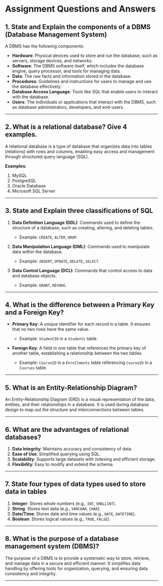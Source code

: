 # Assignment Questions and Answers

## 1. State and Explain the components of a DBMS (Database Management System)
A DBMS has the following components:

- **Hardware**: Physical devices used to store and run the database, such as servers, storage devices, and networks.
- **Software**: The DBMS software itself, which includes the database engine, query processor, and tools for managing data.
- **Data**: The raw facts and information stored in the database.
- **Procedures**: Guidelines and instructions for users to manage and use the database effectively.
- **Database Access Language**: Tools like SQL that enable users to interact with the database.
- **Users**: The individuals or applications that interact with the DBMS, such as database administrators, developers, and end-users.

---

## 2. What is a relational database? Give 4 examples.
A relational database is a type of database that organizes data into tables (relations) with rows and columns, enabling easy access and management through structured query language (SQL).

**Examples**:
1. MySQL
2. PostgreSQL
3. Oracle Database
4. Microsoft SQL Server

---

## 3. State and Explain three classifications of SQL
1. **Data Definition Language (DDL)**: Commands used to define the structure of a database, such as creating, altering, and deleting tables.
   - Example: `CREATE`, `ALTER`, `DROP`.

2. **Data Manipulation Language (DML)**: Commands used to manipulate data within the database.
   - Example: `INSERT`, `UPDATE`, `DELETE`, `SELECT`.

3. **Data Control Language (DCL)**: Commands that control access to data and database objects.
   - Example: `GRANT`, `REVOKE`.

---

## 4. What is the difference between a Primary Key and a Foreign Key?
- **Primary Key**: A unique identifier for each record in a table. It ensures that no two rows have the same value.
  - Example: `StudentID` in a `Students` table.

- **Foreign Key**: A field in one table that references the primary key of another table, establishing a relationship between the two tables.
  - Example: `CourseID` in a `Enrollments` table referencing `CourseID` in a `Courses` table.

---

## 5. What is an Entity-Relationship Diagram?
An Entity-Relationship Diagram (ERD) is a visual representation of the data, entities, and their relationships in a database. It is used during database design to map out the structure and interconnections between tables.

---

## 6. What are the advantages of relational databases?
1. **Data Integrity**: Maintains accuracy and consistency of data.
2. **Ease of Use**: Simplified querying using SQL.
3. **Scalability**: Supports large datasets with indexing and efficient storage.
4. **Flexibility**: Easy to modify and extend the schema.

---

## 7. State four types of data types used to store data in tables
1. **Integer**: Stores whole numbers (e.g., `INT`, `SMALLINT`).
2. **String**: Stores text data (e.g., `VARCHAR`, `CHAR`).
3. **Date/Time**: Stores date and time values (e.g., `DATE`, `DATETIME`).
4. **Boolean**: Stores logical values (e.g., `TRUE`, `FALSE`).

---

## 8. What is the purpose of a database management system (DBMS)?
The purpose of a DBMS is to provide a systematic way to store, retrieve, and manage data in a secure and efficient manner. It simplifies data handling by offering tools for organization, querying, and ensuring data consistency and integrity.

---


